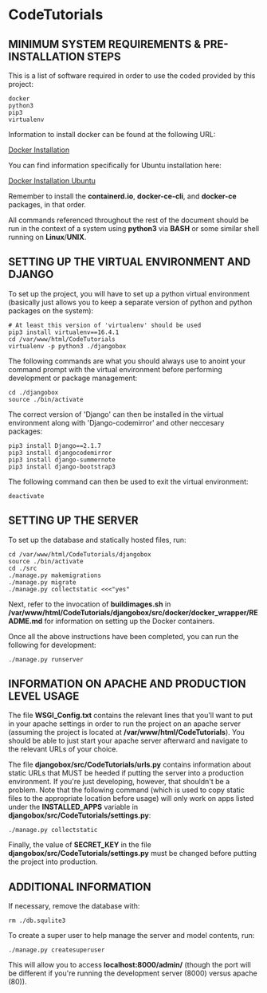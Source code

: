 # CodeTutorials

## MINIMUM SYSTEM REQUIREMENTS & PRE-INSTALLATION STEPS

This is a list of software required in order to use the coded provided by this project:

	docker
	python3
	pip3
	virtualenv

Information to install docker can be found at the following URL:

[Docker Installation](https://docs.docker.com/install/)

You can find information specifically for Ubuntu installation here:

[Docker Installation Ubuntu](https://docs.docker.com/install/linux/docker-ce/ubuntu/#install-docker-ce)

Remember to install the **containerd.io**, **docker-ce-cli**, and **docker-ce** packages, in that order.

All commands referenced throughout the rest of the document should be run in the context of a system using **python3** via **BASH** or some similar shell running on **Linux**/**UNIX**.

## SETTING UP THE VIRTUAL ENVIRONMENT AND DJANGO

To set up the project, you will have to set up a python virtual environment (basically just allows you to keep a separate version of python and python packages on the system):

	# At least this version of 'virtualenv' should be used
	pip3 install virtualenv==16.4.1
	cd /var/www/html/CodeTutorials
	virtualenv -p python3 ./djangobox

The following commands are what you should always use to anoint your command prompt with the virtual environment before performing development or package management:

	cd ./djangobox
	source ./bin/activate

The correct version of 'Django' can then be installed in the virtual environment along with 'Django-codemirror' and other neccesary packages:

	pip3 install Django==2.1.7
	pip3 install djangocodemirror
	pip3 install django-summernote
	pip3 install django-bootstrap3

The following command can then be used to exit the virtual environment:

	deactivate

## SETTING UP THE SERVER

To set up the database and statically hosted files, run:

	cd /var/www/html/CodeTutorials/djangobox
	source ./bin/activate
	cd ./src
	./manage.py makemigrations
	./manage.py migrate
	./manage.py collectstatic <<<"yes"

Next, refer to the invocation of **buildimages.sh** in **/var/www/html/CodeTutorials/djangobox/src/docker/docker_wrapper/README.md** for information on setting up the Docker containers.

Once all the above instructions have been completed, you can run the following for development:

	./manage.py runserver

## INFORMATION ON APACHE AND PRODUCTION LEVEL USAGE

The file **WSGI_Config.txt** contains the relevant lines that you'll want to put in your apache settings in order to run the project on an apache server (assuming the project is located at **/var/www/html/CodeTutorials**). You should be able to just start your apache server afterward and navigate to the relevant URLs of your choice.

The file **djangobox/src/CodeTutorials/urls.py** contains information about static URLs that MUST be heeded if putting the server into a production environment. If you're just developing, however, that shouldn't be a problem. Note that the following command (which is used to copy static files to the appropriate location before usage) will only work on apps listed under the **INSTALLED_APPS** variable in **djangobox/src/CodeTutorials/settings.py**:

	./manage.py collectstatic

Finally, the value of **SECRET_KEY** in the file **djangobox/src/CodeTutorials/settings.py** must be changed before putting the project into production.

## ADDITIONAL INFORMATION

If necessary, remove the database with:

	rm ./db.squlite3

To create a super user to help manage the server and model contents, run:

	./manage.py createsuperuser

This will allow you to access **localhost:8000/admin/** (though the port will be different if you're running the development server (8000) versus apache (80)).
